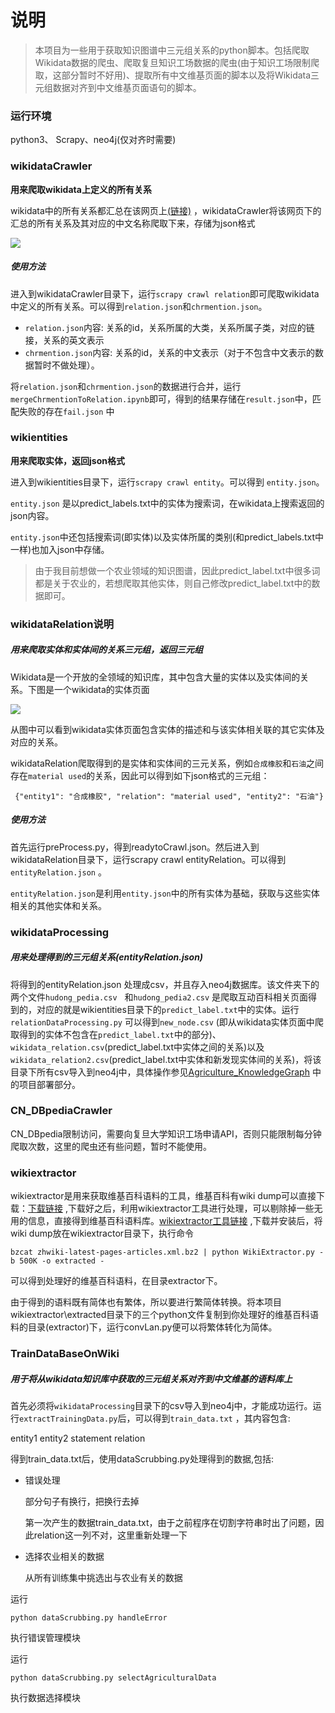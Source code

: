 # 说明

> 本项目为一些用于获取知识图谱中三元组关系的python脚本。包括爬取Wikidata数据的爬虫、爬取复旦知识工场数据的爬虫(由于知识工场限制爬取，这部分暂时不好用)、提取所有中文维基页面的脚本以及将Wikidata三元组数据对齐到中文维基页面语句的脚本。

### 运行环境

python3、 Scrapy、neo4j(仅对齐时需要)



### wikidataCrawler

**用来爬取wikidata上定义的所有关系**

wikidata中的所有关系都汇总在该网页上[(链接)](https://www.wikidata.org/wiki/Wikidata:List_of_properties/Summary_table) ，wikidataCrawler将该网页下的汇总的所有关系及其对应的中文名称爬取下来，存储为json格式

![](https://raw.githubusercontent.com/CrisJk/SomePicture/master/blog_picture/wikiRelationSumary.png)

##### 使用方法

进入到wikidataCrawler目录下，运行`scrapy crawl relation`即可爬取wikidata中定义的所有关系。可以得到`relation.json`和`chrmention.json`。

* `relation.json`内容: 关系的id，关系所属的大类，关系所属子类，对应的链接，关系的英文表示
* `chrmention.json`内容: 关系的id，关系的中文表示（对于不包含中文表示的数据暂时不做处理）。



将`relation.json`和`chrmention.json`的数据进行合并，运行`mergeChrmentionToRelation.ipynb`即可，得到的结果存储在`result.json`中，匹配失败的存在`fail.json` 中

### wikientities

**用来爬取实体，返回json格式**

进入到wikientities目录下，运行`scrapy crawl entity`。可以得到 `entity.json`。

`entity.json` 是以predict_labels.txt中的实体为搜索词，在wikidata上搜索返回的json内容。

`entity.json`中还包括搜索词(即实体)以及实体所属的类别(和predict_labels.txt中一样)也加入json中存储。

> 由于我目前想做一个农业领域的知识图谱，因此predict_label.txt中很多词都是关于农业的，若想爬取其他实体，则自己修改predict_label.txt中的数据即可。

### wikidataRelation说明

##### 用来爬取实体和实体间的关系三元组，返回三元组

Wikidata是一个开放的全领域的知识库，其中包含大量的实体以及实体间的关系。下图是一个wikidata的实体页面

![](https://raw.githubusercontent.com/CrisJk/SomePicture/master/blog_picture/wikidataPage.png)



从图中可以看到wikidata实体页面包含实体的描述和与该实体相关联的其它实体及对应的关系。

wikidataRelation爬取得到的是实体和实体间的三元关系，例如`合成橡胶`和`石油`之间存在`material used`的关系，因此可以得到如下json格式的三元组：

` {"entity1": "合成橡胶", "relation": "material used", "entity2": "石油"}`

##### 使用方法

首先运行preProcess.py，得到readytoCrawl.json。然后进入到wikidataRelation目录下，运行scrapy crawl entityRelation。可以得到`entityRelation.json` 。

`entityRelation.json`是利用`entity.json`中的所有实体为基础，获取与这些实体相关的其他实体和关系。

### wikidataProcessing 

##### 用来处理得到的三元组关系(entityRelation.json)

将得到的entityRelation.json 处理成csv，并且存入neo4j数据库。该文件夹下的两个文件`hudong_pedia.csv　`和`hudong_pedia2.csv` 是爬取互动百科相关页面得到的，对应的就是wikientities目录下的`predict_label.txt`中的实体。运行`relationDataProcessing.py` 可以得到`new_node.csv` (即从wikidata实体页面中爬取得到的实体不包含在`predict_label.txt`中的部分)、`wikidata_relation.csv`(predict_label.txt中实体之间的关系)以及`wikidata_relation2.csv`(predict_label.txt中实体和新发现实体间的关系)，将该目录下所有csv导入到neo4j中，具体操作参见[Agriculture_KnowledgeGraph](https://github.com/qq547276542/Agriculture_KnowledgeGraph) 中的项目部署部分。

### CN_DBpediaCrawler

CN_DBpedia限制访问，需要向复旦大学知识工场申请API，否则只能限制每分钟爬取次数，这里的爬虫还有些问题，暂时不能使用。

### wikiextractor

wikiextractor是用来获取维基百科语料的工具，维基百科有wiki dump可以直接下载：[下载链接]([http://download.wikipedia.com/zhwiki/latest/zhwiki-latest-pages-articles.xml.bz2](http://download.wikipedia.com/zhwiki/latest/zhwiki-latest-pages-articles.xml.bz2)) ,下载好之后，利用wikiextractor工具进行处理，可以剔除掉一些无用的信息，直接得到维基百科语料库。[wikiextractor工具链接](https://github.com/attardi/wikiextractor) ,下载并安装后，将wiki dump放在wikiextractor目录下，执行命令

```shell
bzcat zhwiki-latest-pages-articles.xml.bz2 | python WikiExtractor.py -b 500K -o extracted -
```

可以得到处理好的维基百科语料，在目录extractor下。



由于得到的语料既有简体也有繁体，所以要进行繁简体转换。将本项目wikiextractor\extracted目录下的三个python文件复制到你处理好的维基百科语料的目录(extractor)下，运行convLan.py便可以将繁体转化为简体。



### TrainDataBaseOnWiki

##### 用于将从wikidata知识库中获取的三元组关系对齐到中文维基的语料库上

首先必须将`wikidataProcessing`目录下的csv导入到neo4j中，才能成功运行。运行`extractTrainingData.py`后，可以得到`train_data.txt` ，其内容包含:

entity1	entity2	statement	relation

得到train_data.txt后，使用dataScrubbing.py处理得到的数据,包括:

* 错误处理
 
  部分句子有换行，把换行去掉
  
  第一次产生的数据train_data.txt，由于之前程序在切割字符串时出了问题，因此relation这一列不对，这里重新处理一下

* 选择农业相关的数据
  
  从所有训练集中挑选出与农业有关的数据

运行
```shell
python dataScrubbing.py handleError
```
执行错误管理模块

运行
```shell
python dataScrubbing.py selectAgriculturalData
```
执行数据选择模块
